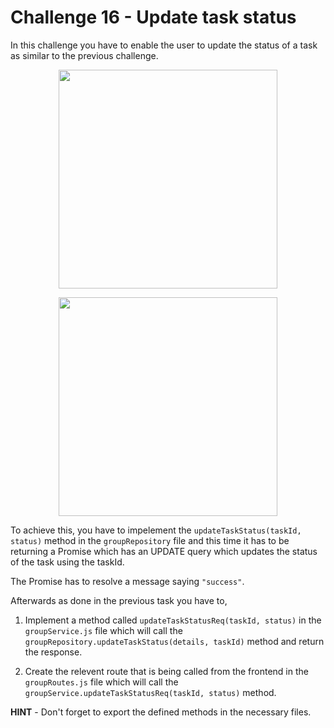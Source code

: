 # Challenge 16 - Update task status

In this challenge you have to enable the user to update the status of a task as similar to the previous challenge.

<p align="center">
  <img src="./images/12a.png" width="350px">
</p>

<p align="center">
  <img src="./images/12b.png" width="350px">
</p>

To achieve this, you have to impelement the `updateTaskStatus(taskId, status)` method in the `groupRepository` file and this time it has to be returning a Promise which has an UPDATE query which updates the status of the task using the taskId. 

The Promise has to resolve a message saying `"success"`.

Afterwards as done in the previous task you have to,

1. Implement a method called `updateTaskStatusReq(taskId, status)` in the `groupService.js` file which will call the `groupRepository.updateTaskStatus(details, taskId)` method and return the response.

2. Create the relevent route that is being called from the frontend in the `groupRoutes.js` file which will call the `groupService.updateTaskStatusReq(taskId, status)` method.

**HINT** - Don't forget to export the defined methods in the necessary files.